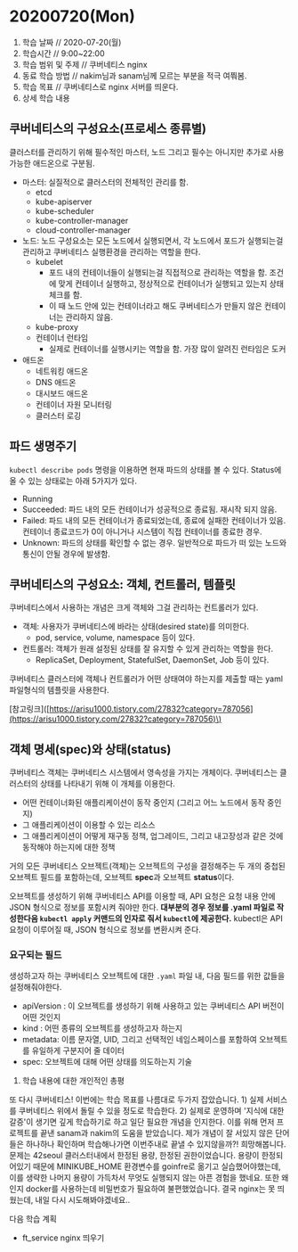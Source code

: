 # 20200720\(Mon\)

1. 학습 날짜 // 2020-07-20\(월\)
2. 학습시간 // 9:00~22:00
3. 학습 범위 및 주제 // 쿠버네티스 nginx
4. 동료 학습 방법 // nakim님과 sanam님께 모르는 부분을 적극 여쭤봄.
5. 학습 목표 // 쿠버네티스로 nginx 서버를 띄운다.
6. 상세 학습 내용

## 쿠버네티스의 구성요소\(프로세스 종류별\)

클러스터를 관리하기 위해 필수적인 마스터, 노드 그리고 필수는 아니지만 추가로 사용가능한 애드온으로 구분됨.

* 마스터: 실질적으로 클러스터의 전체적인 관리를 함.
  * etcd
  * kube-apiserver
  * kube-scheduler
  * kube-controller-manager
  * cloud-controller-manager
* 노드: 노드 구성요소는 모든 노드에서 실행되면서, 각 노드에서 포드가 실행되는걸 관리하고 쿠버네티스 실행환경을 관리하는 역할을 한다.
  * kubelet
    * 포드 내의 컨테이너들이 실행되는걸 직접적으로 관리하는 역할을 함. 조건에 맞게 컨테이너 실행하고, 정상적으로 컨테이너가 실행되고 있는지 상태체크를 함.
    * 이 때 노드 안에 있는 컨테이너라고 해도 쿠버네티스가 만들지 않은 컨테이너는 관리하지 않음.
  * kube-proxy
  * 컨테이너 런타임
    * 실제로 컨테이너를 실행시키는 역할을 함. 가장 많이 알려진 런타임은 도커
* 애드온
  * 네트워킹 애드온
  * DNS 애드온
  * 대시보드 애드온
  * 컨테이너 자원 모니터링
  * 클러스터 로깅

## 파드 생명주기

`kubectl describe pods` 명령을 이용하면 현재 파드의 상태를 볼 수 있다. Status에 올 수 있는 상태로는 아래 5가지가 있다.

* Running
* Succeeded: 파드 내의 모든 컨테이너가 성공적으로 종료됨. 재시작 되지 않음.
* Failed: 파드 내의 모든 컨테이너가 종료되었는데, 종료에 실패한 컨테이너가 있음. 컨테이너 종료코드가 0이 아니거나 시스템이 직접 컨테이너를 종료한 경우.
* Unknown: 파드의 상태를 확인할 수 없는 경우. 일반적으로 파드가 떠 있는 노드와 통신이 안될 경우에 발생함.

## 쿠버네티스의 구성요소: 객체, 컨트롤러, 템플릿

쿠버네티스에서 사용하는 개념은 크게 객체와 그걸 관리하는 컨트롤러가 있다.

* 객체: 사용자가 쿠버네티스에 바라는 상태\(desired state\)를 의미한다.
  * pod, service, volume, namespace 등이 있다.
* 컨트롤러: 객체가 원래 설정된 상태를 잘 유지할 수 있게 관리하는 역할을 한다.
  * ReplicaSet, Deployment, StatefulSet, DaemonSet, Job 등이 있다.

쿠버네티스 클러스터에 객체나 컨트롤러가 어떤 상태여야 하는지를 제출할 때는 yaml 파일형식의 템플릿을 사용한다.

\[참고링크\]\([https://arisu1000.tistory.com/27832?category=787056](https://arisu1000.tistory.com/27832?category=787056)\)

## 객체 명세\(spec\)와 상태\(status\)

쿠버네티스 객체는 쿠버네티스 시스템에서 영속성을 가지는 개체이다. 쿠버네티스는 클러스터의 상태를 나타내기 위해 이 개체를 이용한다.

* 어떤 컨테이너화된 애플리케이션이 동작 중인지 \(그리고 어느 노드에서 동작 중인지\)
* 그 애플리케이션이 이용할 수 있는 리소스
* 그 애플리케이션이 어떻게 재구동 정책, 업그레이드, 그리고 내고장성과 같은 것에 동작해야 하는지에 대한 정책

거의 모든 쿠버네티스 오브젝트\(객체\)는 오브젝트의 구성을 결정해주는 두 개의 중첩된 오브젝트 필드를 포함하는데, 오브젝트 **spec**과 오브젝트 **status**이다.

오브젝트를 생성하기 위해 쿠버네티스 API를 이용할 때, API 요청은 요청 내용 안에 JSON 형식으로 정보를 포함시켜 줘야만 한다. **대부분의 경우 정보를 .yaml 파일로 작성한다음 `kubectl apply` 커맨드의 인자로 줘서 `kubectl`에 제공한다.** kubectl은 API 요청이 이루어질 때, JSON 형식으로 정보를 변환시켜 준다.

### 요구되는 필드

생성하고자 하는 쿠버네티스 오브젝트에 대한 `.yaml` 파일 내, 다음 필드를 위한 값들을 설정해줘야한다.

* apiVersion : 이 오브젝트를 생성하기 위해 사용하고 있는 쿠버네티스 API 버전이 어떤 것인지
* kind : 어떤 종류의 오브젝트를 생성하고자 하는지
* metadata: 이름 문자열, UID, 그리고 선택적인 네임스페이스를 포함하여 오브젝트를 유일하게 구분지어 줄 데이터
* spec: 오브젝트에 대해 어떤 상태를 의도하는지 기술

1. 학습 내용에 대한 개인적인 총평

또 다시 쿠버네티스! 이번에는 학습 목표를 나름대로 두가지 잡았습니다. 1\) 실제 서비스를 쿠버네티스 위에서 돌릴 수 있을 정도로 학습한다. 2\) 실제로 운영하며 '지식에 대한 갈증'이 생기면 깊게 학습하기로 하고 일단 필요한 개념을 인지한다. 이를 위해 먼저 프로젝트를 끝낸 sanam과 nakim의 도움을 받았습니다. 제가 개념이 잘 서있지 않은 단어들은 하나하나 확인하며 학습해나가면 이번주내로 끝낼 수 있지않을까?! 희망해봅니다. 문제는 42seoul 클러스터내에서 한정된 용량, 한정된 권한이었습니다. 용량이 한정되어있기 때문에 MINIKUBE\_HOME 환경변수를 goinfre로 옮기고 실습했어야했는데, 이를 생략한 나머지 용량이 가득차서 무엇도 실행되지 않는 아픈 경험을 했네요. 또한 왜인지 docker를 사용하는데 비밀번호가 필요하여 불편했었습니다. 결국 nginx는 못 띄웠는데, 내일 다시 시도해봐야겠네요..

다음 학습 계획

* ft\_service nginx 띄우기

